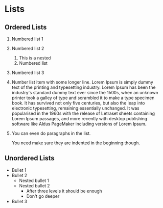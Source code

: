 # Lists

## Ordered Lists

1. Numbered list 1
2. Numbered list 2
    1. This is a nested
    2. Numbered list
3. Numbered list 3
4. Number list item with some longer line. Lorem Ipsum is simply dummy text of the printing and typesetting industry. Lorem Ipsum has been the industry's standard dummy text ever since the 1500s, when an unknown printer took a galley of type and scrambled it to make a type specimen book. It has survived not only five centuries, but also the leap into electronic typesetting, remaining essentially unchanged. It was popularised in the 1960s with the release of Letraset sheets containing Lorem Ipsum passages, and more recently with desktop publishing software like Aldus PageMaker including versions of Lorem Ipsum.
5. You can even do paragraphs in the list.

   You need make sure they are indented in the beginning though.

## Unordered Lists

- Bullet 1
- Bullet 2
    - Nested bullet 1
    - Nested bullet 2
        - After three levels it should be enough
        - Don't go deeper
- Bullet 3
